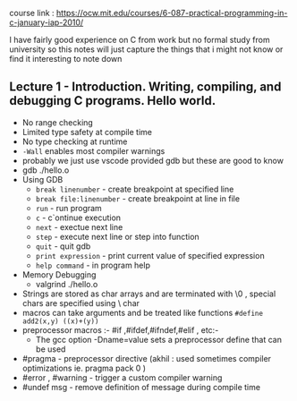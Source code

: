 course link : https://ocw.mit.edu/courses/6-087-practical-programming-in-c-january-iap-2010/

I have fairly good experience on C from work but no formal study from university so this notes will just capture the things that i might not know or find it interesting to note down 

## Lecture 1 - Introduction. Writing, compiling, and debugging C programs. Hello world.

- No range checking 
- Limited type safety at compile time 
- No type checking at runtime 
- `-Wall` enables most compiler warnings 
- probably we just use vscode provided gdb but these are good to know
- gdb ./hello.o
- Using GDB 
    - `break linenumber` - create breakpoint at specified line 
    - `break file:linenumber` - create breakpoint at line in file 
    - `run` - run program 
    - `c` - c`ontinue execution 
    - `next` - exectue next line 
    - `step` - execute next line or step into function 
    - `quit` - quit gdb
    - `print expression` - print current value of specified expression 
    - `help command` - in program help 
- Memory Debugging 
    - valgrind ./hello.o
- Strings are stored as char arrays and are terminated with \0 , special chars are specified using \ char
- macros can take arguments and be treated like functions `#define add2(x,y) ((x)+(y))`
- preprocessor macros :- #if ,#ifdef,#ifndef,#elif , etc:- 
    - The gcc option -Dname=value sets a preprocessor define that can be used  
- #pragma - preprocessor directive (akhil : used sometimes compiler optimizations ie. pragma pack 0 )
- #error , #warning - trigger a custom compiler warning 
- #undef msg - remove definition of message during compile time

